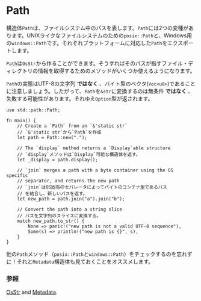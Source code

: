 # Path

<!--
The `Path` struct represents file paths in the underlying filesystem. There are
two flavors of `Path`: `posix::Path`, for UNIX-like systems, and
`windows::Path`, for Windows. The prelude exports the appropriate
platform-specific `Path` variant.
-->
構造体`Path`は、ファイルシステム中のパスを表します。`Path`には2つの変種があります。UNIXライクなファイルシステムのための`posix::Path`と、Windows用の`windows::Path`です。それぞれプラットフォームに対応した`Path`をエクスポートします。

<!--
A `Path` can be created from an `OsStr`, and provides several methods to get
information from the file/directory the path points to.
-->
`Path`は`OsStr`から作ることができます。そうすればそのパスが指すファイル・ディレクトリの情報を取得するためのメソッドがいくつか使えるようになります。

<!--
Note that a `Path` is *not* internally represented as an UTF-8 string, but
instead is stored as a vector of bytes (`Vec<u8>`). Therefore, converting a
`Path` to a `&str` is *not* free and may fail (an `Option` is returned).
-->
`Path`の実態はUTF-8の文字列 **ではなく** 、バイト型のベクタ(`Vec<u8>`)であることに注意しましょう。したがって、`Path`を`&str`に変換するのは無条件 **ではなく** 、失敗する可能性があります。それゆえ`Option`型が返されます。

```rust,editable
use std::path::Path;

fn main() {
    // Create a `Path` from an `&'static str`
    // `&'static str`から`Path`を作成
    let path = Path::new(".");

    // The `display` method returns a `Display`able structure
    // `display`メソッドは`Display`可能な構造体を返す。
    let _display = path.display();

    // `join` merges a path with a byte container using the OS specific
    // separator, and returns the new path
    // `join`はOS固有のセパレータによってバイトのコンテナ型であるパス
    // を結合し、新しいパスを返す。
    let new_path = path.join("a").join("b");

    // Convert the path into a string slice
    // パスを文字列のスライスに変換する。
    match new_path.to_str() {
        None => panic!("new path is not a valid UTF-8 sequence"),
        Some(s) => println!("new path is {}", s),
    }
}

```

<!--
Be sure to check at other `Path` methods (`posix::Path` or `windows::Path`) and
the `Metadata` struct.
-->
他の`Path`メソッド（`posix::Path`と`windows::Path`）をチェックするのを忘れずに！それと`Metadata`構造体も見ておくことをオススメします。

<!--
### See also:
-->
### 参照

[OsStr][1] and [Metadata][2].

[1]: https://doc.rust-lang.org/std/ffi/struct.OsStr.html
[2]: https://doc.rust-lang.org/std/fs/struct.Metadata.html
